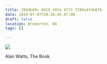 ```yaml
---
title: 294db69c 6019 497a 8ff3 7194a4f4b6fb
date: 2019-07-07T20:36:45-07:00
draft: false
location: Bremerton, WA
tags: []

---
```



![](https://d17enza3bfujl8.cloudfront.net/DSCF3797_01.jpg)

Alan Watts, The Book

